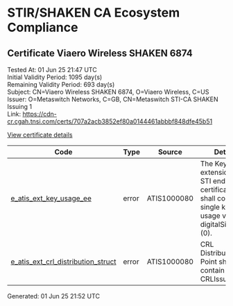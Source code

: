 # STIR/SHAKEN CA Ecosystem Compliance

## Certificate Viaero Wireless SHAKEN 6874

Tested At: 01 Jun 25 21:47 UTC\
Initial Validity Period: 1095 day(s)\
Remaining Validity Period: 693 day(s)\
Subject: CN=Viaero Wireless SHAKEN 6874, O=Viaero Wireless, C=US\
Issuer: O=Metaswitch Networks, C=GB, CN=Metaswitch STI-CA SHAKEN Issuing 1\
Link: https://cdn-cr.cgah.tnsi.com/certs/707a2acb3852ef80a0144461abbbf848dfe45b51

[View certificate details](https://x509.io/?cert=MIICfjCCAiWgAwIBAgIQMHMabQTdLo%2BXohXyFYRmcjAKBggqhkjOPQQDAjBYMSswKQYDVQQDDCJNZXRhc3dpdGNoIFNUSS1DQSBTSEFLRU4gSXNzdWluZyAxMQswCQYDVQQGEwJHQjEcMBoGA1UECgwTTWV0YXN3aXRjaCBOZXR3b3JrczAeFw0yNDA0MjUxMjA4NDdaFw0yNzA0MjUxMjA4NDdaME0xCzAJBgNVBAYTAlVTMRgwFgYDVQQKDA9WaWFlcm8gV2lyZWxlc3MxJDAiBgNVBAMMG1ZpYWVybyBXaXJlbGVzcyBTSEFLRU4gNjg3NDBZMBMGByqGSM49AgEGCCqGSM49AwEHA0IABOx94egH5V2lbld60CWLOxIqpse32Nxtysg7JgreOwXYwznIc1jxKuzWDoiZ0eIBXUVlqncClia9yQ%2Bk44XpbF2jgdswgdgwDAYDVR0TAQH%2FBAIwADAOBgNVHQ8BAf8EBAMCBsAwFgYIKwYBBQUHARoECjAIoAYWBDY4NzQwRwYDVR0fBEAwPjA8oDqgOIY2aHR0cHM6Ly9hdXRoZW50aWNhdGUtYXBpLmljb25lY3Rpdi5jb20vZG93bmxvYWQvdjEvY3JsMBcGA1UdIAQQMA4wDAYKYIZIAYb%2FCQEBBDAdBgNVHQ4EFgQUK%2B5knXp5Xg%2Boen6q3t2DBu%2BFJoswHwYDVR0jBBgwFoAUzR6nABAQ2jIdaRo51dJGCyw8h9YwCgYIKoZIzj0EAwIDRwAwRAIgcgF9%2BS%2F07ldB2B0fkph4AWs3IHp0XxjM3IC%2FzafiaZgCIDr8g2CH034IZfFHRFEHgvk8xSy5PTWIqQCH7AxUENX6)

| Code | Type | Source | Details |
|------|------|--------|---------|
| [e_atis_ext_key_usage_ee](../../ISSUES/e_atis_ext_key_usage_ee/README.md) | error | ATIS1000080 | The Key Usage extension for STI end-entity certificates shall contain a single key usage value of digitalSignature (0). |
| [e_atis_ext_crl_distribution_struct](../../ISSUES/e_atis_ext_crl_distribution_struct/README.md) | error | ATIS1000080 | CRL Distribution Point shall contain a CRLIssuer field |


Generated: 01 Jun 25 21:52 UTC